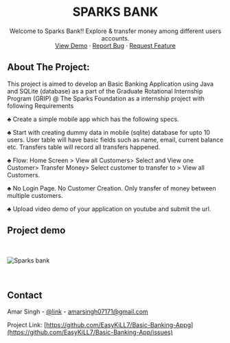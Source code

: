 # <h1 align="center">SPARKS BANK </h1>

 <p align="center">
    Welcome to Sparks Bank!! Explore & transfer money among different users accounts.
    <br />
    <a href="https://github.com/EasyKiLL7/Basic-Banking-App/">View Demo</a>
    ·
    <a href="https://github.com/EasyKiLL7/Basic-Banking-App/issues">Report Bug</a>
    ·
    <a href="https://github.com/EasyKiLL7/Basic-Banking-App/issues">Request Feature</a>
  </p>
</p>
 
 
## About The Project:
This project is aimed to develop an Basic Banking Application using Java and SQLite (database) as a part of the Graduate Rotational Internship Program (GRIP) @ The Sparks Foundation as a internship project with following Requirements 

♣ Create a simple mobile app which has the following specs.

♣ Start with creating dummy data in mobile (sqlite) database for upto
10 users. User table will have basic fields such as name, email,
current balance etc. Transfers table will record all transfers
happened.

♣ Flow: Home Screen > View all Customers> Select and View one
Customer> Transfer Money> Select customer to transfer to > View all
Customers.

♣ No Login Page. No Customer Creation. Only transfer of money
between multiple customers.

♣ Upload video demo of your application on youtube and submit the
url.

## Project demo
<br>

 ![Sparks bank](https://user-images.githubusercontent.com/78313098/141979938-2e829af5-fa62-4b97-a075-04badd77f8ad.gif)

<br>
 


<!-- CONTACT -->
## Contact

Amar Singh - [@link](https://www.linkedin.com/in/amarsingh371/) - amarsingh07171@gmail.com

Project Link: [https://github.com/EasyKiLL7/Basic-Banking-Appg](https://github.com/EasyKiLL7/Basic-Banking-App/issues)

 

 


